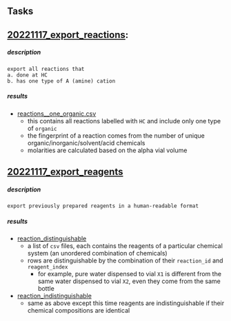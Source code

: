 Tasks
---

## [20221117_export_reactions](20221117_export_reactions):
##### description
```
export all reactions that
a. done at HC
b. has one type of A (amine) cation
```
##### results
- [reactions__one_organic.csv](./20221117_export_reactions/reactions__one_organic.csv)
  - this contains all reactions labelled with `HC` and include only one type of `organic`
  - the fingerprint of a reaction comes from the number of unique organic/inorganic/solvent/acid chemicals
  - molarities are calculated based on the alpha vial volume

## [20221117_export_reagents](20221117_export_reagents)
##### description
```
export previously prepared reagents in a human-readable format
```
##### results
- [reaction_distinguishable](20221117_export_reagents/reaction_distinguishable)
  - a list of `csv` files, each contains the reagents of a particular chemical system (an unordered combination of chemicals)
  - rows are distinguishable by the combination of their `reaction_id` and `reagent_index`
    - for example, pure water dispensed to vial `X1` is different from the same water dispensed to vial `X2`, 
    even they come from the same bottle
- [reaction_indistinguishable](20221117_export_reagents/reaction_indistinguishable)
  - same as above except this time reagents are indistinguishable if their chemical compositions are identical
